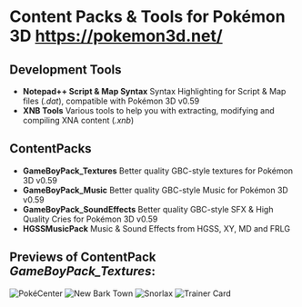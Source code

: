# Content Packs & Tools for Pokémon 3D https://pokemon3d.net/
## Development Tools
* **Notepad++ Script & Map Syntax** Syntax Highlighting for Script & Map files (*.dat*), compatible with Pokémon 3D v0.59
* **XNB Tools** Various tools to help you with extracting, modifying and compiling XNA content (*.xnb*)
## ContentPacks
* **GameBoyPack_Textures** Better quality GBC-style textures for Pokémon 3D v0.59
* **GameBoyPack_Music** Better quality GBC-style Music for Pokémon 3D v0.59
* **GameBoyPack_SoundEffects** Better quality GBC-style SFX & High Quality Cries for Pokémon 3D v0.59
* **HGSSMusicPack** Music & Sound Effects from HGSS, XY, MD and FRLG

## Previews of ContentPack *GameBoyPack_Textures*:
![PokéCenter](https://user-images.githubusercontent.com/31563291/166961748-bd343fcf-4e2d-4321-904d-0115e6795d11.png)
![New Bark Town](https://user-images.githubusercontent.com/31563291/235084082-e493de3e-4fe6-4f0a-bcaa-4a1858f8ea68.png)
![Snorlax](https://user-images.githubusercontent.com/31563291/235084749-d29287ad-b9d2-4b7a-80c3-3e893cf9e6b1.png)
![Trainer Card](https://user-images.githubusercontent.com/31563291/235084249-51199020-fd8f-4c8c-9617-129cf6bbf228.png)

